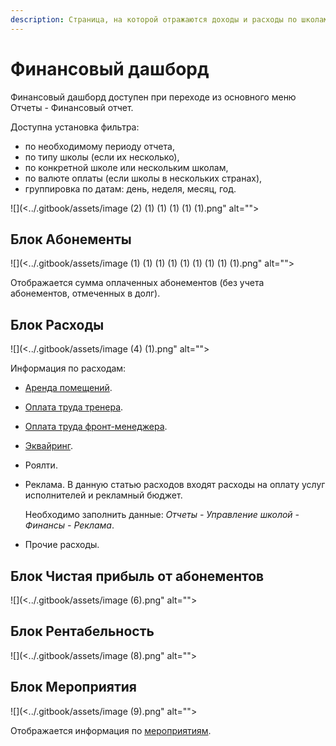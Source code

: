 ```yaml
---
description: Страница, на которой отражаются доходы и расходы по школам.
---
```


# Финансовый дашборд

Финансовый дашборд доступен при переходе из основного меню Отчеты - Финансовый отчет.

Доступна установка фильтра:&#x20;

* по необходимому периоду отчета,&#x20;
* по типу школы (если их несколько),
* по конкретной школе или нескольким школам,
* по валюте оплаты (если школы в нескольких странах),
* группировка по датам: день, неделя, месяц, год.

![](<../.gitbook/assets/image (2) (1) (1) (1) (1) (1).png" alt=""><figcaption></figcaption></figure>

## Блок Абонементы

![](<../.gitbook/assets/image (1) (1) (1) (1) (1) (1) (1) (1) (1).png" alt=""><figcaption></figcaption></figure>

Отображается  сумма оплаченных абонементов (без учета абонементов, отмеченных в долг).

## Блок Расходы

![](<../.gitbook/assets/image (4) (1).png" alt=""><figcaption></figcaption></figure>

Информация по расходам:

* [Аренда помещений](https://informa.gitbook.io/education-erp/nachalo-raboty/shkola/pomeshenie).
* [Оплата труда тренера](https://informa.gitbook.io/education-erp/upravlenie-shkoloi/zarplaty-sotrudnikov).
* [Оплата труда фронт-менеджера](https://informa.gitbook.io/education-erp/upravlenie-shkoloi/zarplaty-sotrudnikov).&#x20;
* [Эквайринг](https://informa.gitbook.io/education-erp/organizaciya-elektronnykh-platezhei).
* Роялти.&#x20;
*   Реклама. В данную статью расходов входят расходы на оплату услуг исполнителей и рекламный бюджет.&#x20;

    Необходимо заполнить данные: _Отчеты - Управление школой - Финансы - Реклама_.
* Прочие расходы.

## Блок Чистая прибыль от абонементов

![](<../.gitbook/assets/image (6).png" alt=""><figcaption></figcaption></figure>

## Блок Рентабельность

![](<../.gitbook/assets/image (8).png" alt=""><figcaption></figcaption></figure>

## Блок Мероприятия

![](<../.gitbook/assets/image (9).png" alt=""><figcaption></figcaption></figure>

Отображается информация по [мероприятиям](https://informa.gitbook.io/education-erp/nachalo-raboty/shkola/meropriyatiya).
